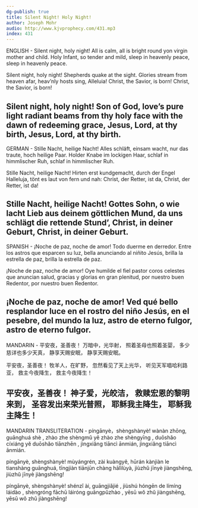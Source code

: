 ```yaml
---
dg-publish: true
title: Silent Night! Holy Night!
author: Joseph Mohr
audio: http://www.kjvprophecy.com/431.mp3
index: 431
---
```


ENGLISH -
Silent night, holy night!
All is calm, all is bright
round yon virgin mother and child.
Holy Infant, so tender and mild,
sleep in heavenly peace,
sleep in heavenly peace.

Silent night, holy night!
Shepherds quake at the sight.
Glories stream from heaven afar,
heav’nly hosts sing, Alleluia!
Christ, the Savior, is born!
Christ, the Savior, is born!

Silent night, holy night!
Son of God, love’s pure light
radiant beams from thy holy face
with the dawn of redeeming grace,
Jesus, Lord, at thy birth,
Jesus, Lord, at thy birth.
---
GERMAN -
Stille Nacht, heilige Nacht!
Alles schläft, einsam wacht,
nur das traute, hoch heilige Paar.
Holder Knabe im lockigen Haar,
schlaf in himmlischer Ruh,
schlaf in himmlischer Ruh.

Stille Nacht, heilige Nacht!
Hirten erst kundgemacht,
durch der Engel Halleluja,
tönt es laut von fern und nah:
Christ, der Retter, ist da,
Christ, der Retter, ist da!

Stille Nacht, heilige Nacht!
Gottes Sohn, o wie lacht
Lieb aus deinem göttlichen Mund,
da uns schlägt die rettende Stund’,
Christ, in deiner Geburt,
Christ, in deiner Geburt.
---
SPANISH -
¡Noche de paz, noche de amor!
Todo duerme en derredor.
Entre los astros que esparcen su luz,
bella anunciando al niñito Jesús,
brilla la estrella de paz,
brilla la estrella de paz.

¡Noche de paz, noche de amor!
Oye humilde el fiel pastor
coros celestes que anuncian salud,
gracias y glorias en gran plenitud,
por nuestro buen Redentor,
por nuestro buen Redentor.

¡Noche de paz, noche de amor!
Ved qué bello resplandor
luce en el rostro del niño Jesús,
en el pesebre, del mundo la luz,
astro de eterno fulgor,
astro de eterno fulgor.
---
MANDARIN -
平安夜，圣善夜！
万暗中，光华射，
照着圣母也照着圣婴，
多少慈详也多少天真，
静享天赐安眠，
静享天赐安眠。

平安夜，圣善夜！
牧羊人，在旷野，
忽然看见了天上光华，
听见天军唱哈利路亚，
救主今夜降生，
救主今夜降生！

平安夜，圣善夜！
神子爱，光皎洁，
救赎宏恩的黎明来到，
圣容发出来荣光普照，
耶稣我主降生，
耶稣我主降生！
---
MANDARIN TRANSLITERATION -
píngānyè，shèngshànyè!
wànàn zhōng, guānghuá shè ,
zhào zhe shèngmǔ yě zhào zhe shèngyīng ,
duōshǎo cíxiáng yě duōshǎo tiānzhēn ,
jìngxiǎng tiāncì ānmián,
jìngxiǎng tiāncì ānmián.

píngānyè, shèngshànyè!
mùyángrén, zài kuàngyě,
hūrán kànjiàn le tianshàng guānghuá,
tīngjiàn tiānjūn chàng hālìlùyà,
jiùzhǔ jīnyè jiàngshēng,
jiùzhǔ jīnyè jiàngshēng!

píngānyè, shèngshànyè!
shénzǐ ài, guāngjiǎjié ,
jiùshú hóngēn de límíng láidào ,
shèngróng fāchū láiróng guāngpǔzhào ,
yēsū wǒ zhǔ jiàngshēng,
yēsū wǒ zhǔ jiàngshēng!